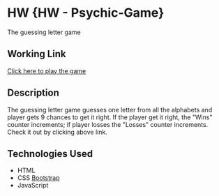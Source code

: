 # HW {HW - Psychic-Game}
The guessing letter game

## Working Link
[Click here to play the game](https://rutulpatel.github.io/psychic-game/)

## Description
The guessing letter game guesses one letter from all the alphabets and player gets 9 chances to get it right. If the player get it right, the "Wins" counter increments; if player losses the "Losses" counter increments. Check it out by clicking above link.

## Technologies Used
- HTML
- CSS [Bootstrap](http://getbootstrap.com/)
- JavaScript
